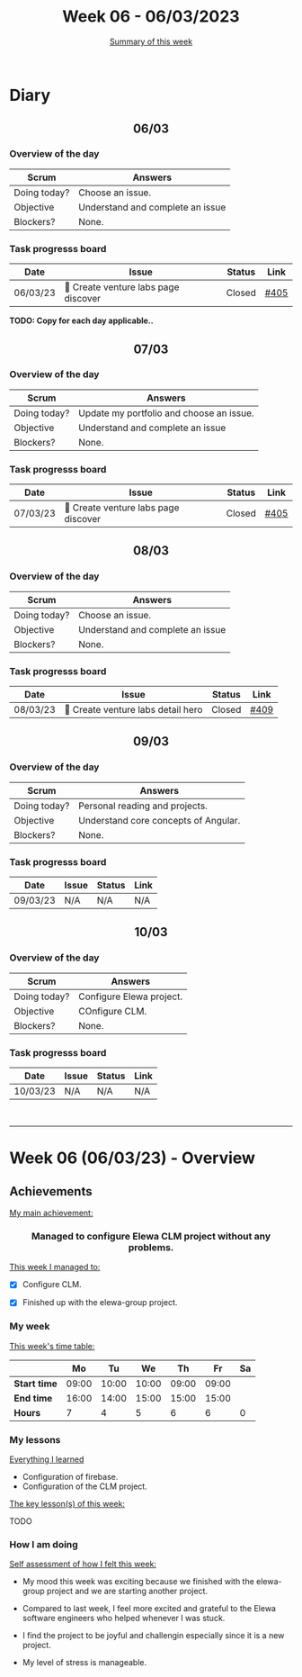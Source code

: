 


<!-- 
  Welcome to your weekly agenda.
  In this agenda, you will note down day to day progress.
-->

<h1 align="center">Week 06 - 06/03/2023</h1>

<p align="center"><a href="#summary">Summary of this week</a></p>

<br/>

<!-- 
  -- SECTION: OVERVIEW
  -- For each day, fill out your diary
  -->

<h1>Diary</h1>

<h2 align="center">06/03</h2>

### Overview of the day

<!-- Fill out the daily scrum table 
  -- Doing today? - What are you working on today?
  -- Objective?   - What do you hope to achieve today?
  -- Blockers?    - Any blockers? Anywhere you need help?
-->

| Scrum	       | Answers 	| 
|----------	   |-------	  |
| Doing today? | Choose an issue.         |
| Objective    | Understand and complete an issue         |
| Blockers?    | None.         |

### Task progresss board

<!-- List all the tasks and bounties in progress this week -->

| Date     	| Issue 	| Status 	| Link 	|
|----------	|-------	|--------	|------	|
| 06/03/23 	| 🏇 Create venture labs page discover | Closed | [#405](https://github.com/italanta/elewa-group/issues/405) |

**TODO: Copy for each day applicable..**

<h2 align="center">07/03</h2>

### Overview of the day

<!-- Fill out the daily scrum table 
  -- Doing today? - What are you working on today?
  -- Objective?   - What do you hope to achieve today?
  -- Blockers?    - Any blockers? Anywhere you need help?
-->

| Scrum	       | Answers 	| 
|----------	   |-------	  |
| Doing today? | Update my portfolio and choose an issue.         |
| Objective    | Understand and complete an issue         |
| Blockers?    | None.         |

### Task progresss board

<!-- List all the tasks and bounties in progress this week -->

| Date     	| Issue 	| Status 	| Link 	|
|----------	|-------	|--------	|------	|
| 07/03/23 	| 🏇 Create venture labs page discover | Closed | [#405](https://github.com/italanta/elewa-group/issues/405) |

<h2 align="center">08/03</h2>

### Overview of the day

<!-- Fill out the daily scrum table 
  -- Doing today? - What are you working on today?
  -- Objective?   - What do you hope to achieve today?
  -- Blockers?    - Any blockers? Anywhere you need help?
-->

| Scrum	       | Answers 	| 
|----------	   |-------	  |
| Doing today? | Choose an issue.         |
| Objective    | Understand and complete an issue         |
| Blockers?    | None.    |

### Task progresss board

<!-- List all the tasks and bounties in progress this week -->

| Date     	| Issue 	| Status 	| Link 	|
|----------	|-------	|--------	|------	|
| 08/03/23 	| 🏇 Create venture labs detail hero | Closed | [#409](https://github.com/italanta/elewa-group/issues/409) |

<h2 align="center">09/03</h2>

### Overview of the day

<!-- Fill out the daily scrum table 
  -- Doing today? - What are you working on today?
  -- Objective?   - What do you hope to achieve today?
  -- Blockers?    - Any blockers? Anywhere you need help?
-->

| Scrum	       | Answers 	| 
|----------	   |-------	  |
| Doing today? | Personal reading and projects.        |
| Objective    |  Understand core concepts of Angular.         |
| Blockers?    | None.    |

### Task progresss board

<!-- List all the tasks and bounties in progress this week -->

| Date     	| Issue 	| Status 	| Link 	|
|----------	|-------	|--------	|------	|
| 09/03/23 	| N/A | N/A  | N/A  |

<h2 align="center">10/03</h2>

### Overview of the day

<!-- Fill out the daily scrum table 
  -- Doing today? - What are you working on today?
  -- Objective?   - What do you hope to achieve today?
  -- Blockers?    - Any blockers? Anywhere you need help?
-->

| Scrum	       | Answers 	| 
|----------	   |-------	  |
| Doing today? | Configure Elewa project.         |
| Objective    | COnfigure CLM.         |
| Blockers?    | None.    |

### Task progresss board

<!-- List all the tasks and bounties in progress this week -->

| Date     	| Issue 	| Status 	| Link 	|
|----------	|-------	|--------	|------	|
| 10/03/23 	| N/A | N/A  | N/A  |


<br/>

<hr id="summary" />
<!-- Fill this section at the end of each week, -->

# Week 06 (06/03/23) - Overview

<!-- What was your main achievement -->
<h2>Achievements</h2>

<u>My main achievement:</u>

<!-- Write the achievement you are most proud off in one line! -->
<h3 align="center">Managed to configure Elewa CLM project without any problems.</h3>

<!-- List all your achievement -->
<u>This week I managed to:</u>

- [X] Configure CLM.
- [X] Finished up with the elewa-group project.


### My week
<!-- Keep track of your time table daily -->
<u>This week's time table:</u>

|                | Mo | Tu 	| We 	| Th | Fr | Sa |
|---             |---	|---	|---  |--- |--- |--- |
| **Start time** | 09:00   | 10:00    | 10:00    | 09:00   |09:00    |    |
| **End time**	 | 16:00   | 14:00    | 15:00    | 15:00   | 15:00   |    |
| **Hours**	     | 7  | 4   | 5   | 6  | 6  | 0  |


### My lessons
<!-- What did I learn? -->
<u>Everything I learned</u>

- Configuration of firebase.
- Configuration of the CLM project.

<u>The key lesson(s) of this week:</u>

TODO

### How I am doing
<!-- How did you feel? -->
<u>Self assessment of how I felt this week:</u>

- My mood this week was exciting because we finished with the elewa-group project and we are starting another project.
  
- Compared to last week, I feel more excited and grateful to the Elewa software engineers who helped whenever I was stuck.

- I find the project to be joyful and challengin especially since it is a new project.

- My level of stress is manageable.